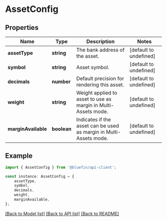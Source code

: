 # AssetConfig


## Properties

Name | Type | Description | Notes
------------ | ------------- | ------------- | -------------
**assetType** | **string** | The bank address of the asset. | [default to undefined]
**symbol** | **string** | Asset symbol. | [default to undefined]
**decimals** | **number** | Default precision for rendering this asset. | [default to undefined]
**weight** | **string** | Weight applied to asset to use as margin in Multi-Assets mode. | [default to undefined]
**marginAvailable** | **boolean** | Indicates if the asset can be used as margin in Multi-Assets mode. | [default to undefined]

## Example

```typescript
import { AssetConfig } from '@bluefin/api-client';

const instance: AssetConfig = {
    assetType,
    symbol,
    decimals,
    weight,
    marginAvailable,
};
```

[[Back to Model list]](../README.md#documentation-for-models) [[Back to API list]](../README.md#documentation-for-api-endpoints) [[Back to README]](../README.md)
